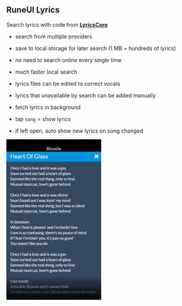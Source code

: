 RuneUI Lyrics
---

Search lyrics with code from [**LyricsCore**](https://github.com/Smile4ever/LyricsCore)
- search from multiple providers
- save to local storage for later search (1 MB = hundreds of lyrics)
- no need to search online every single time
- much faster local search
- lyrics files can be edited to correct vocals
- lyrics that unavailable by search can be added manually
- fetch lyrics in background

- tap `song` = show lyrics
- if left open, auto show new lyrics on song changed

![lyrics](https://github.com/rern/_assets/raw/master/RuneUI_lyrics/lyrics.png)
